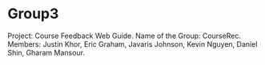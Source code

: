 # Group3
Project: Course Feedback Web Guide. Name of the Group: CourseRec. Members: Justin Khor, Eric Graham, Javaris Johnson, Kevin Nguyen, Daniel Shin, Gharam Mansour. 
